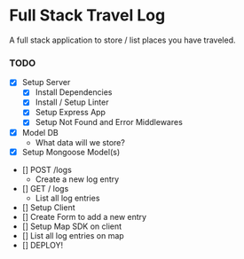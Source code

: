 # Full Stack Travel Log

A full stack application to store / list places you have traveled.

### TODO

- [x] Setup Server
  - [x] Install Dependencies
  - [x] Install / Setup Linter
  - [x] Setup Express App
  - [x] Setup Not Found and Error Middlewares
- [x] Model DB
  - What data will we store?
- [x] Setup Mongoose Model(s)
- [] POST /logs
  - Create a new log entry
- [] GET / logs
  - List all log entries
- [] Setup Client
- [] Create Form to add a new entry
- [] Setup Map SDK on client
- [] List all log entries on map
- [] DEPLOY!
